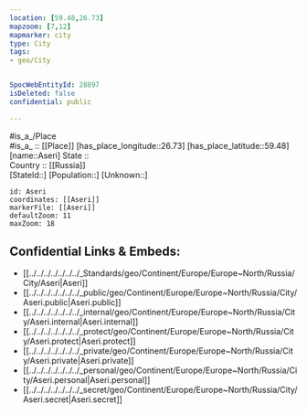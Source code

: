 ```yaml
---
location: [59.48,26.73] 
mapzoom: [7,12] 
mapmarker: city 
type: City
tags:
- geo/City


SpocWebEntityId: 28897
isDeleted: false
confidential: public

---
```

#is_a_/Place  
#is_a_ :: [[Place]] 
[has_place_longitude::26.73] 
[has_place_latitude::59.48] 
[name::Aseri] 
State ::  
Country :: [[Russia]]  
[StateId::] 
[Population::] 
[Unknown::] 


```leaflet
id: Aseri
coordinates: [[Aseri]] 
markerFile: [[Aseri]] 
defaultZoom: 11 
maxZoom: 18
```


## Confidential Links & Embeds: 
- [[../../../../../../../_Standards/geo/Continent/Europe/Europe~North/Russia/City/Aseri|Aseri]] 
- [[../../../../../../../_public/geo/Continent/Europe/Europe~North/Russia/City/Aseri.public|Aseri.public]] 
- [[../../../../../../../_internal/geo/Continent/Europe/Europe~North/Russia/City/Aseri.internal|Aseri.internal]] 
- [[../../../../../../../_protect/geo/Continent/Europe/Europe~North/Russia/City/Aseri.protect|Aseri.protect]] 
- [[../../../../../../../_private/geo/Continent/Europe/Europe~North/Russia/City/Aseri.private|Aseri.private]] 
- [[../../../../../../../_personal/geo/Continent/Europe/Europe~North/Russia/City/Aseri.personal|Aseri.personal]] 
- [[../../../../../../../_secret/geo/Continent/Europe/Europe~North/Russia/City/Aseri.secret|Aseri.secret]] 
